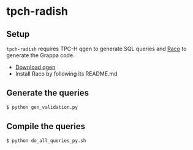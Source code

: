 # tpch-radish

## Setup

`tpch-radish` requires TPC-H qgen to generate SQL queries and [Raco](https://github.com/uwescience/raco) to generate the Grappa code.

- [Download qgen](http://www.tpc.org/tpch/tools_download/dbgen-download-request.asp)
- Install Raco by following its README.md

## Generate the queries

```bash
$ python gen_validation.py
```

## Compile the queries

```bash
$ python do_all_queries_py.sh
```

